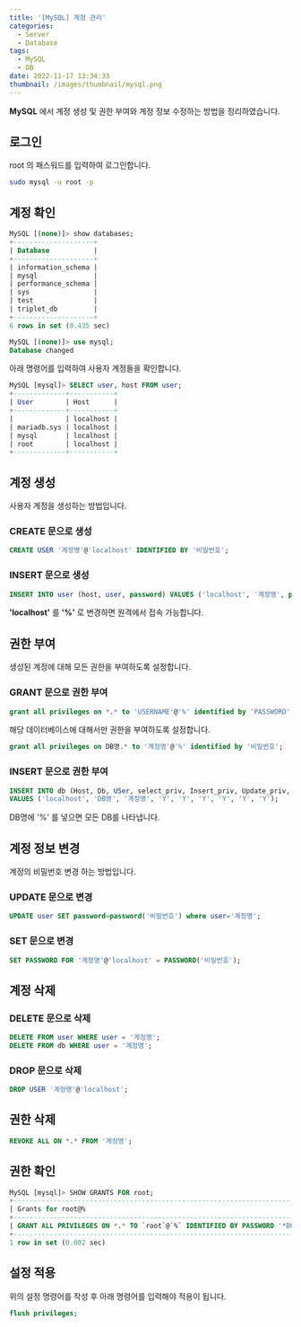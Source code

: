 ```yaml
---
title: '[MySQL] 계정 관리'
categories:
  - Server
  - Database
tags:
  - MySQL
  - DB
date: 2022-11-17 13:34:33
thumbnail: /images/thumbnail/mysql.png
---
```


**MySQL** 에서 계정 생성 및 권한 부여와 계정 정보 수정하는 방법을 정리하였습니다.

## 로그인

root 의 패스워드를 입력하여 로그인합니다.

```bash
sudo mysql -u root -p
```

## 계정 확인

```sql
MySQL [(none)]> show databases;
+--------------------+
| Database           |
+--------------------+
| information_schema |
| mysql              |
| performance_schema |
| sys                |
| test               |
| triplet_db         |
+--------------------+
6 rows in set (0.435 sec)

MySQL [(none)]> use mysql;
Database changed
```

아래 명령어를 입력하여 사용자 계정들을 확인합니다.

```sql
MySQL [mysql]> SELECT user, host FROM user;
+-------------+-----------+
| User        | Host      |
+-------------+-----------+
|             | localhost |
| mariadb.sys | localhost |
| mysql       | localhost |
| root        | localhost |
+-------------+-----------+
```

## 계정 생성

사용자 계정을 생성하는 방법입니다.

### CREATE 문으로 생성

```sql
CREATE USER '계정명'@'localhost' IDENTIFIED BY '비밀번호';
```

### INSERT 문으로 생성

```sql
INSERT INTO user (host, user, password) VALUES ('localhost', '계정명', password('비밀번호'));
```

**'localhost'** 를 **'%'** 로 변경하면 원격에서 접속 가능합니다.

## 권한 부여

생성된 계정에 대해 모든 권한을 부여하도록 설정합니다.

### GRANT 문으로 권한 부여

```sql
grant all privileges on *.* to 'USERNAME'@'%' identified by 'PASSWORD';
```

해당 데이터베이스에 대해서만 권한을 부여하도록 설정합니다.

```sql
grant all privileges on DB명.* to '계정명'@'%' identified by '비밀번호';
```

### INSERT 문으로 권한 부여

```sql
INSERT INTO db (Host, Db, USer, select_priv, Insert_priv, Update_priv, Delete_priv, Create_priv, Drop_priv)
VALUES ('localhost', 'DB명', '계정명', 'Y', 'Y', 'Y', 'Y', 'Y', 'Y');
```

DB명에 '%' 를 넣으면 모든 DB를 나타냅니다.

## 계정 정보 변경

계정의 비밀번호 변경 하는 방법입니다.

### UPDATE 문으로 변경

```sql
UPDATE user SET password=password('비밀번호') where user='계정명';
```

### SET 문으로 변경

```sql
SET PASSWORD FOR '계정명'@'localhost' = PASSWORD('비밀번호');
```

## 계정 삭제

### DELETE 문으로 삭제

```sql
DELETE FROM user WHERE user = '계정명';
DELETE FROM db WHERE user = '계정명';
```

### DROP 문으로 삭제

```sql
DROP USER '계정명'@'localhost';
```

## 권한 삭제

```sql
REVOKE ALL ON *.* FROM '계정명';
```

## 권한 확인

```sql
MySQL [mysql]> SHOW GRANTS FOR root;
+--------------------------------------------------------------------------------------------------------------+
| Grants for root@%                                                                                            |
+--------------------------------------------------------------------------------------------------------------+
| GRANT ALL PRIVILEGES ON *.* TO `root`@`%` IDENTIFIED BY PASSWORD '*D08D94B3E46A8CCDA5F1682F57F8BE24F5FD1C79' |
+--------------------------------------------------------------------------------------------------------------+
1 row in set (0.002 sec)
```

## 설정 적용

위의 설정 명령어를 작성 후 아래 명령어를 입력해야 적용이 됩니다.

```sql
flush privileges;
```
